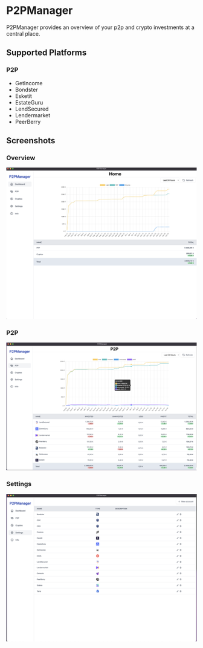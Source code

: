 # P2PManager

P2PManager provides an overview of your p2p and crypto investments at a central place.

## Supported Platforms

### P2P

- GetIncome
- Bondster
- Esketit
- EstateGuru
- LendSecured
- Lendermarket
- PeerBerry


## Screenshots

### Overview
![Overview](https://raw.githubusercontent.com/exAphex/p2pmanager/main/assets/overview.png)

### P2P
![P2P](https://raw.githubusercontent.com/exAphex/p2pmanager/main/assets/p2p.png)

### Settings
![Settings](https://raw.githubusercontent.com/exAphex/p2pmanager/main/assets/settings.png)
